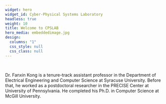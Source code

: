 ```yaml
---
widget: hero
widget_id: Cyber-Physical Systems Laboratory
headless: true
weight: 10
title: Welcome to CPSLAB
hero_media: embeddedimage.jpg
design:
  columns: "1"
  css_style: null
  css_class: null
---
```

<br>

Dr. Fanxin Kong is a tenure-track assistant professor in the Department of Electrical Engineering and Computer Science at Syracuse University. Before that, he worked as a postdoctoral researcher in the PRECISE Center at University of Pennsylvania. He completed his Ph.D. in Computer Science at McGill University.
